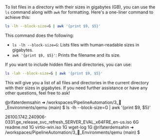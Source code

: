 To list files in a directory with their sizes in gigabytes (GB), you can use the `ls` command along with `awk` for formatting. Here's a one-liner command to achieve this:

```sh
ls -lh --block-size=G | awk '{print $9, $5}'
```

This command does the following:
- `ls -lh --block-size=G`: Lists files with human-readable sizes in gigabytes.
- `awk '{print $9, $5}'`: Prints the filename and its size.

If you want to include hidden files and directories, you can use:

```sh
ls -lah --block-size=G | awk '{print $9, $5}'
```

This will give you a list of all files and directories in the current directory with their sizes in gigabytes. If you need further assistance or have any other questions, feel free to ask!

@rifaterdemsahin ➜ /workspaces/PipelineAutomation/3_🌳_Environments/qemu (main) $ ls -lh --block-size=G | awk '{print $9, $5}'
 
26100.1742.240906-0331.ge_release_svc_refresh_SERVER_EVAL_x64FRE_en-us.iso 6G
readme.md 1G
virtio-win.iso 1G
wget-log 1G
@rifaterdemsahin ➜ /workspaces/PipelineAutomation/3_🌳_Environments/qemu (main) $ 